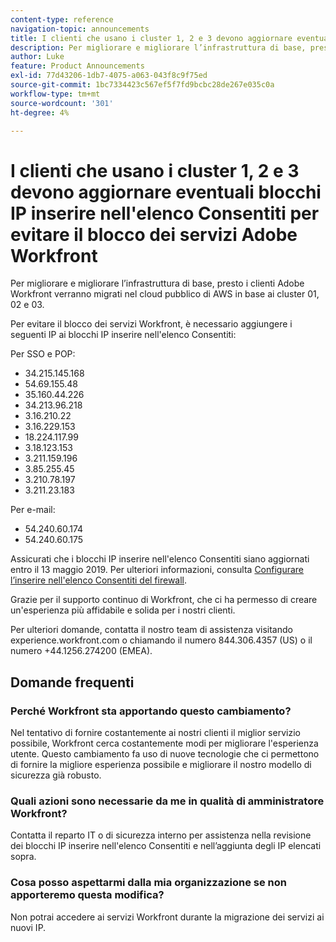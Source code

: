 ```yaml
---
content-type: reference
navigation-topic: announcements
title: I clienti che usano i cluster 1, 2 e 3 devono aggiornare eventuali blocchi IP inserire nell'elenco Consentiti per evitare il blocco dei servizi Adobe Workfront
description: Per migliorare e migliorare l’infrastruttura di base, presto i clienti Adobe Workfront verranno migrati nel cloud pubblico di AWS in base ai cluster 01, 02 e 03.
author: Luke
feature: Product Announcements
exl-id: 77d43206-1db7-4075-a063-043f8c9f75ed
source-git-commit: 1bc7334423c567ef5f7fd9bcbc28de267e035c0a
workflow-type: tm+mt
source-wordcount: '301'
ht-degree: 4%

---
```


# I clienti che usano i cluster 1, 2 e 3 devono aggiornare eventuali blocchi IP inserire nell&#39;elenco Consentiti per evitare il blocco dei servizi Adobe Workfront

Per migliorare e migliorare l’infrastruttura di base, presto i clienti Adobe Workfront verranno migrati nel cloud pubblico di AWS in base ai cluster 01, 02 e 03.

Per evitare il blocco dei servizi Workfront, è necessario aggiungere i seguenti IP ai blocchi IP inserire nell&#39;elenco Consentiti:

Per SSO e POP:

* 34.215.145.168
* 54.69.155.48
* 35.160.44.226
* 34.213.96.218
* 3.16.210.22
* 3.16.229.153
* 18.224.117.99
* 3.18.123.153
* 3.211.159.196
* 3.85.255.45
* 3.210.78.197
* 3.211.23.183

Per e-mail:

* 54.240.60.174
* 54.240.60.175

Assicurati che i blocchi IP inserire nell&#39;elenco Consentiti siano aggiornati entro il 13 maggio 2019. Per ulteriori informazioni, consulta [Configurare l’inserire nell&#39;elenco Consentiti del firewall](../../../administration-and-setup/get-started-wf-administration/configure-your-firewall.md).

Grazie per il supporto continuo di Workfront, che ci ha permesso di creare un&#39;esperienza più affidabile e solida per i nostri clienti.

Per ulteriori domande, contatta il nostro team di assistenza visitando experience.workfront.com o chiamando il numero 844.306.4357 (US) o il numero +44.1256.274200 (EMEA).

## Domande frequenti

### Perché Workfront sta apportando questo cambiamento?

Nel tentativo di fornire costantemente ai nostri clienti il miglior servizio possibile, Workfront cerca costantemente modi per migliorare l&#39;esperienza utente. Questo cambiamento fa uso di nuove tecnologie che ci permettono di fornire la migliore esperienza possibile e migliorare il nostro modello di sicurezza già robusto.

### Quali azioni sono necessarie da me in qualità di amministratore Workfront?

Contatta il reparto IT o di sicurezza interno per assistenza nella revisione dei blocchi IP inserire nell&#39;elenco Consentiti e nell’aggiunta degli IP elencati sopra.

### Cosa posso aspettarmi dalla mia organizzazione se non apporteremo questa modifica?

Non potrai accedere ai servizi Workfront durante la migrazione dei servizi ai nuovi IP.
